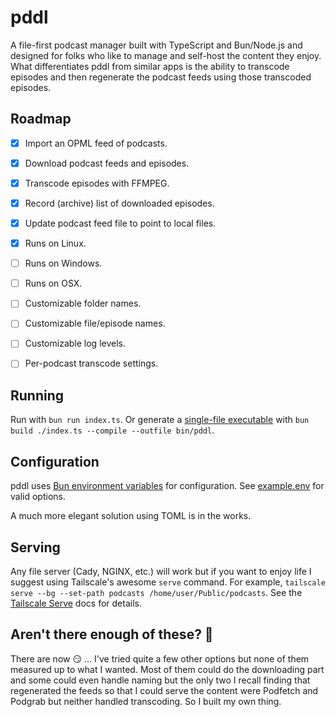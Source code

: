 # pddl

A file-first podcast manager built with TypeScript and Bun/Node.js and designed for folks who like to manage and self-host the content they enjoy. What differentiates pddl from similar apps is the ability to transcode episodes and then regenerate the podcast feeds using those transcoded episodes.


## Roadmap

- [x] Import an OPML feed of podcasts.
- [x] Download podcast feeds and episodes.
- [x] Transcode episodes with FFMPEG.
- [x] Record (archive) list of downloaded episodes.
- [x] Update podcast feed file to point to local files.
- [x] Runs on Linux.
- [ ] Runs on Windows.
- [ ] Runs on OSX.
- [ ] Customizable folder names.
- [ ] Customizable file/episode names.
- [ ] Customizable log levels.
- [ ] Per-podcast transcode settings.


## Running

Run with `bun run index.ts`. Or generate a [single-file executable](https://bun.sh/docs/bundler/executables) with `bun build ./index.ts --compile --outfile bin/pddl`.


## Configuration

pddl uses [Bun environment variables](https://bun.sh/docs/runtime/env) for configuration. See [example.env](./example.env) for valid options.

A much more elegant solution using TOML is in the works.


## Serving

Any file server (Cady, NGINX, etc.) will work but if you want to enjoy life I suggest using Tailscale's awesome `serve` command. For example, `tailscale serve --bg --set-path podcasts /home/user/Public/podcasts`. See the [Tailscale Serve](https://tailscale.com/kb/1312/serve) docs for details.


## Aren't there enough of these? 🤨

There are now 😏 ... I've tried quite a few other options but none of them measured up to what I wanted. Most of them could do the downloading part and some could even handle naming but the only two I recall finding that regenerated the feeds so that I could serve the content were Podfetch and Podgrab but neither handled transcoding. So I built my own thing.
